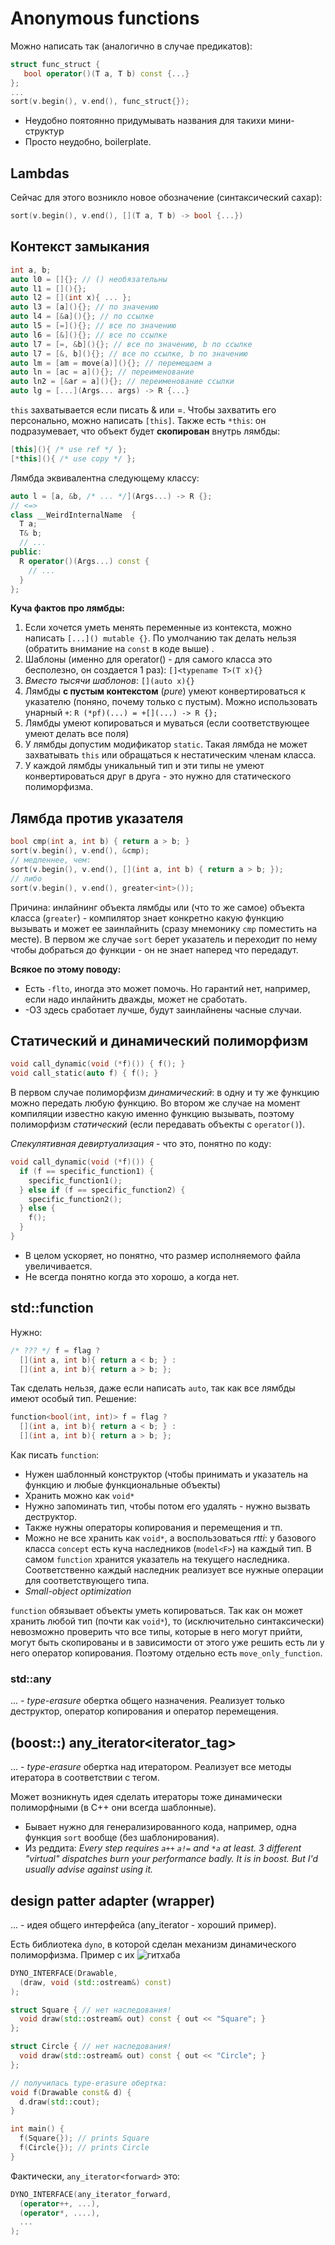 # Anonymous functions

Можно написать так (аналогично в случае предикатов):
```cpp
struct func_struct {
   bool operator()(T a, T b) const {...}
};
...
sort(v.begin(), v.end(), func_struct{});
```
* Неудобно поятоянно придумывать названия для такихи мини-структур
* Просто неудобно, boilerplate.

## Lambdas

Сейчас для этого возникло новое обозначение (синтаксический сахар):
```cpp
sort(v.begin(), v.end(), [](T a, T b) -> bool {...})
```

## Контекст замыкания
```cpp
int a, b;
auto l0 = []{}; // () необязательны
auto l1 = [](){};
auto l2 = [](int x){ ... };
auto l3 = [a](){}; // по значению
auto l4 = [&a](){}; // по ссылке
auto l5 = [=](){}; // все по значению
auto l6 = [&](){}; // все по ссылке
auto l7 = [=, &b](){}; // все по значению, b по ссылке
auto l7 = [&, b](){}; // все по ссылке, b по значению
auto lm = [am = move(a)](){}; // перемещаем a
auto ln = [ac = a](){}; // переименование
auto ln2 = [&ar = a](){}; // переименование ссылки
auto lg = [...](Args... args) -> R {...}
```

`this` захватывается если писать & или =. Чтобы захватить его персонально, можно написать `[this]`.
Также есть `*this`: он подразумевает, что объект будет __скопирован__ внутрь лямбды:
```cpp
[this](){ /* use ref */ };
[*this](){ /* use copy */ };
```

Лямбда эквивалентна следующему классу:
```cpp
auto l = [a, &b, /* ... */](Args...) -> R {};
// <=>
class __WeirdInternalName  {
  T a; 
  T& b;
  // ...
public:
  R operator()(Args...) const {
    // ...
  }
};
```

__Куча фактов про лямбды:__
1) Если хочется уметь менять переменные из контекста, можно написать `[...]() mutable {}`. По умолчанию так делать нельзя (обратить внимание на `const` в коде выше) .
2) Шаблоны (именно для operator() - для самого класса это бесполезно, он создается 1 раз): `[]<typename T>(T x){}`
3) _Вместо тысячи шаблонов_: `[](auto x){}`
4) Лямбды __с пустым контекстом__ (_pure_) умеют конвертироваться к указателю (поняно, почему только с пустым). Можно использовать унарный `+`:
`R (*pf)(...) = +[](...) -> R {};`
5) Лямбды умеют копироваться и муваться (если соответствующее умеют делать все поля)
6) У лямбды допустим модификатор `static`. Такая лямбда не может захватывать `this` или обращаться к нестатическим членам класса.
7) У каждой лямбды уникальный тип и эти типы не умеют конвертироваться друг в друга - это нужно для статического полиморфизма.

## Лямбда против указателя
```cpp
bool cmp(int a, int b) { return a > b; }
sort(v.begin(), v.end(), &cmp);
// медленнее, чем:
sort(v.begin(), v.end(), [](int a, int b) { return a > b; });
// либо
sort(v.begin(), v.end(), greater<int>());
```
Причина: инлайнинг объекта лямбды или (что то же самое) объекта класса (`greater`) - компилятор знает конкретно какую функцию вызывать и может ее заинлайнить (сразу мнемонику `cmp` поместить на месте).
В первом же случае `sort` берет указатель и переходит по нему чтобы добраться до функции - он не знает наперед что передадут.

__Всякое по этому поводу:__
* Есть `-flto`, иногда это может помочь. Но гарантий нет, например, если надо инлайнить дважды, может не сработать.
* -O3 здесь сработает лучше, будут заинлайнены часные случаи.

## Статический и динамический полиморфизм
```cpp
void call_dynamic(void (*f)()) { f(); }
void call_static(auto f) { f(); }
```
В первом случае полиморфизм _динамический_: в одну и ту же функцию можно передать любую функцию. Во втором же случае на момент компиляции известно какую именно функцию вызывать, поэтому полиморфизм _статический_ (если передавать объекты с `operator()`).

_Спекулятивная девиртуализация_ - что это, понятно по коду:
```cpp
void call_dynamic(void (*f)()) {
  if (f == specific_function1) {
    specific_function1();
  } else if (f == specific_function2) {
    specific_function2();
  } else {
    f();
  }
}
```
* В целом ускоряет, но понятно, что размер исполняемого файла увеличивается.
* Не всегда понятно когда это хорошо, а когда нет.

## std::function
Нужно:
```cpp
/* ??? */ f = flag ?
  [](int a, int b){ return a < b; } :
  [](int a, int b){ return a > b; };
```
Так сделать нельзя, даже если написать `auto`, так как все лямбды имеют особый тип.
Решение:
```cpp
function<bool(int, int)> f = flag ?
  [](int a, int b){ return a < b; } :
  [](int a, int b){ return a > b; };
```
Как писать `function`:
* Нужен шаблонный конструктор (чтобы принимать и указатель на функцию и любые функциональные объекты)
* Хранить можно как `void*`
* Нужно запоминать тип, чтобы потом его удалять - нужно вызвать деструктор.
* Также нужны операторы копирования и перемещения и тп.
* Можно не все хранить как `void*`, а воспользоваться _rtti_: у базового класса `concept` есть куча наследников (`model<F>`) на каждый тип. В самом `function` хранится указатель на текущего наследника.
Соответственно каждый наследник реализует все нужные операции для соответствующего типа.
* _Small-object optimization_

`function` обязывает объекты уметь копироваться. Так как он может хранить любой тип (почти как `void*`), то (исключительно синтаксически) невозможно проверить что все типы, которые в него могут прийти, могут быть скопированы и в зависимости от этого уже решить есть ли у него оператор копирования. Поэтому отдельно есть `move_only_function`.

### std::any
... - _type-erasure_ обертка общего назначения. Реализует только деструктор, оператор копирования и оператор перемещения.

## (boost::) any_iterator\<iterator_tag\>
... - _type-erasure_ обертка над итератором. Реализует все методы итератора в соответствии с тегом.

Может возникнуть идея сделать итераторы тоже динамически полиморфными (в C++ они всегда шаблонные).
* Бывает нужно для генерализированного кода, например, одна функция `sort` вообще (без шаблонирования).
* Из реддита: _Every step requires `a++` `a!=` and `*a` at least. 3 different "virtual" dispatches burn your performance badly. It is in boost. But I'd usually advise against using it._

## design patter adapter (wrapper)
... - идея общего интерфейса (any_iterator - хороший пример).

Есть библиотека `dyno`, в которой сделан механизм динамического полиморфизма. Пример с их ![гитхаба](https://github.com/ldionne/dyno)
```cpp
DYNO_INTERFACE(Drawable,
  (draw, void (std::ostream&) const)
);

struct Square { // нет наследования!
  void draw(std::ostream& out) const { out << "Square"; }
};

struct Circle { // нет наследования!
  void draw(std::ostream& out) const { out << "Circle"; }
};

// получилась type-erasure обертка:
void f(Drawable const& d) {
  d.draw(std::cout);
}

int main() {
  f(Square{}); // prints Square
  f(Circle{}); // prints Circle
}
```

Фактически, `any_iterator<forward>` это:
```cpp
DYNO_INTERFACE(any_iterator_forward,
  (operator++, ...),
  (operator*, ....),
  ...
);
```